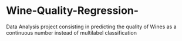 # Wine-Quality-Regression-
Data Analysis project consisting in predicting the quality of Wines as a continuous number instead of multilabel classification
